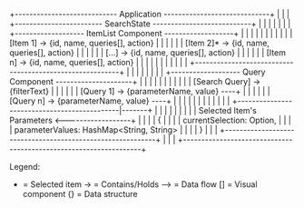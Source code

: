 
+---------------------------- Application -----------------------------+
|                                                                      |
|  +------------------------ SearchState ---------------------------+  |
|  |                                                                |  |
|  |  +------------------- ItemList Component -------------------+  |  |
|  |  |                                                          |  |  |
|  |  |  [Item 1]     -> {id, name, queries[], action}             | | |
|  |  |  [Item 2]*    -> {id, name, queries[], action}         | | |
|  |  |  [...]        -> {id, name, queries[], action}         | | |
|  |  |  [Item n]     -> {id, name, queries[], action}         | | |
|  |  |                                                         | | |
|  |  +---------------------------------------------------------+ | |
|  |                                                               | |
|  |  +------------------- Query Component ---------------------+   | |
|  |  |                                                       |   | |
|  |  |  [Search Query] -> {filterText}                       |   | |
|  |  |  [Query 1]     -> {parameterName, value} ----+       |   | |
|  |  |  [Query n]     -> {parameterName, value} ----+       |   | |
|  |  |                                              |       |   | |
|  |  +---------------------------------------------|-------+   | |
|  |                                                |           | |
|  |  Selected Item's Parameters <------------------+           | |
|  |  {                                                        | |
|  |    currentSelection: Option<Item>,                        | |
|  |    parameterValues: HashMap<String, String>               | |
|  |  }                                                        | |
|  +-----------------------------------------------------------+ |
|                                                                  |
+------------------------------------------------------------------+

Legend:
* = Selected item
-> = Contains/Holds
--> = Data flow
[] = Visual component
{} = Data structure
